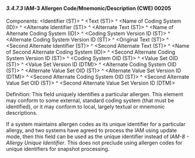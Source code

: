 #### *3.4.7.3* IAM-3 Allergen Code/Mnemonic/Description (CWE) 00205

Components: &lt;Identifier (ST)> ^ &lt;Text (ST)> ^ &lt;Name of Coding System (ID)> ^ &lt;Alternate Identifier (ST)> ^ &lt;Alternate Text (ST)> ^ &lt;Name of Alternate Coding System (ID)> ^ &lt;Coding System Version ID (ST)> ^ &lt;Alternate Coding System Version ID (ST)> ^ &lt;Original Text (ST)> ^ &lt;Second Alternate Identifier (ST)> ^ &lt;Second Alternate Text (ST)> ^ &lt;Name of Second Alternate Coding System (ID)> ^ &lt;Second Alternate Coding System Version ID (ST)> ^ &lt;Coding System OID (ST)> ^ &lt;Value Set OID (ST)> ^ &lt;Value Set Version ID (DTM)> ^ &lt;Alternate Coding System OID (ST)> ^ &lt;Alternate Value Set OID (ST)> ^ &lt;Alternate Value Set Version ID (DTM)> ^ &lt;Second Alternate Coding System OID (ST)> ^ &lt;Second Alternate Value Set OID (ST)> ^ &lt;Second Alternate Value Set Version ID (DTM)>

Definition: This field uniquely identifies a particular allergen. This element may conform to some external, standard coding system (that must be identified), or it may conform to local, largely textual or mnemonic descriptions.

If a system maintains allergen codes as its unique identifier for a particular allergy, and two systems have agreed to process the IAM using update mode, then this field can be used as the unique identifier instead of _IAM-8 - Allergy Unique Identifier_. This does not preclude using allergen codes for unique identifiers for snapshot processing.
